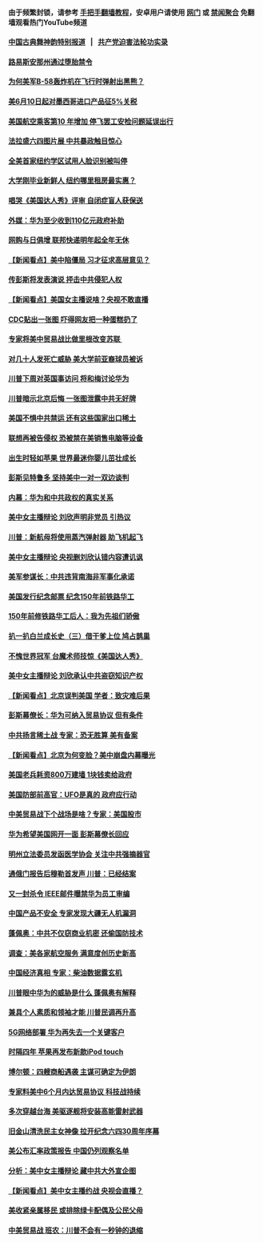 #### 由于频繁封锁，请参考 [手把手翻墙教程](https://github.com/gfw-breaker/guides/wiki/)，安卓用户请使用 [网门](https://github.com/gfw-breaker/bn-android/blob/master/ogate.md?t=05310936) 或 [禁闻聚合](https://github.com/gfw-breaker/bn-android) 免翻墙观看热门YouTube频道 

#### [中国古典舞神韵特别报道](https://github.com/gfw-breaker/mh-news/blob/master/shenyun.md?t=05310936) &nbsp;&nbsp;|&nbsp;&nbsp; [共产党迫害法轮功实录](https://github.com/gfw-breaker/mh-news/blob/master/README.md?t=05310936)  

#### [路易斯安那州通过堕胎禁令](../pages/nsc412/n11290346.md?t=05310936) 

#### [为何美军B-58轰炸机在飞行时弹射出黑熊？](../pages/nsc412/n11291876.md?t=05310936) 

#### [美6月10日起对墨西哥进口产品征5%关税](../pages/nsc412/n11290963.md?t=05310936) 

#### [美国航空乘客第10 年增加  停飞罢工安检问题延误出行](../pages/nsc412/n11291658.md?t=05310936) 

#### [法拉盛六四图片展 中共暴政触目惊心](../pages/nsc412/n11291431.md?t=05310936) 

#### [全美首家纽约学区试用人脸识别被叫停](../pages/nsc412/n11291380.md?t=05310936) 

#### [大学刚毕业新鲜人 纽约哪里租房最实惠？](../pages/nsc412/n11291368.md?t=05310936) 

#### [唱哭《美国达人秀》评审 自闭症盲人获保送](../pages/nsc412/n11291284.md?t=05310936) 

#### [外媒：华为至少收到110亿元政府补助](../pages/nsc412/n11290629.md?t=05310936) 

#### [网购与日俱增 联邦快递明年起全年无休](../pages/nsc412/n11290842.md?t=05310936) 

#### [【新闻看点】美中陷僵局 习才征求高层意见？](../pages/nsc412/n11290516.md?t=05310936) 

#### [传彭斯将发表演说 抨击中共侵犯人权](../pages/nsc412/n11288710.md?t=05310936) 

#### [【新闻看点】美国女主播说啥？央视不敢直播](../pages/nsc412/n11290243.md?t=05310936) 

#### [CDC贴出一张图 吓得网友把一种蛋糕扔了](../pages/nsc412/n11290556.md?t=05310936) 

#### [专家将美中贸易战比做里根改变苏联 ](../pages/nsc412/n11290614.md?t=05310936) 

#### [对几十人发死亡威胁 美大学前亚裔球员被诉](../pages/nsc412/n11290511.md?t=05310936) 

#### [川普下周对英国事访问 将和梅讨论华为](../pages/nsc412/n11290498.md?t=05310936) 

#### [川普暗示北京后悔 一张图泄露中共无好牌](../pages/nsc412/n11290475.md?t=05310936) 

#### [美国不惧中共禁运 还有这些国家出口稀土](../pages/nsc412/n11289954.md?t=05310936) 

#### [联想再被告侵权 恐被禁在美销售电脑等设备](../pages/nsc412/n11290148.md?t=05310936) 

#### [出生时轻如苹果 世界最迷你婴儿茁壮成长](../pages/nsc412/n11289951.md?t=05310936) 

#### [彭斯见特鲁多 坚持美中一对一双边谈判](../pages/nsc412/n11290094.md?t=05310936) 

#### [内幕：华为和中共政权的真实关系](../pages/nsc412/n11286302.md?t=05310936) 

#### [美中女主播辩论 刘欣声明非党员 引热议](../pages/nsc412/n11289310.md?t=05310936) 

#### [川普：新航母将使用蒸汽弹射器 助飞机起飞](../pages/nsc412/n11289421.md?t=05310936) 

#### [美中女主播辩论 央视删刘欣认错内容遭讥讽](../pages/nsc412/n11288771.md?t=05310936) 

#### [美军参谋长：中共违背南海非军事化承诺](../pages/nsc412/n11289092.md?t=05310936) 

#### [美国发行纪念邮票 纪念150年前铁路华工](../pages/nsc412/n11288907.md?t=05310936) 

#### [150年前修铁路华工后人：我为先祖们骄傲](../pages/nsc412/n11288892.md?t=05310936) 

#### [扒一扒白兰成长史（三）借干爹上位 鸠占鹊巢](../pages/nsc412/n11289056.md?t=05310936) 

#### [不愧世界冠军 台魔术师技惊《美国达人秀》](../pages/nsc412/n11288728.md?t=05310936) 

#### [美中女主播辩论 刘欣承认中共盗窃知识产权](../pages/nsc412/n11288357.md?t=05310936) 

#### [【新闻看点】北京误判美国 学者：致灾难后果](../pages/nsc412/n11287978.md?t=05310936) 

#### [彭斯幕僚长：华为可纳入贸易协议 但有条件](../pages/nsc412/n11288165.md?t=05310936) 

#### [中共扬言稀土战 专家：恐无胜算 美有备案](../pages/nsc412/n11288270.md?t=05310936) 

#### [【新闻看点】北京为何变脸？美中崩盘内幕曝光](../pages/nsc412/n11288015.md?t=05310936) 

#### [美国老兵耗资800万建墙 1块钱卖给政府](../pages/nsc412/n11287866.md?t=05310936) 

#### [美国防部前高官：UFO是真的 政府应行动](../pages/nsc412/n11287893.md?t=05310936) 

#### [中美贸易战下个战场是啥？专家：美国股市](../pages/nsc412/n11288030.md?t=05310936) 

#### [华为希望美国网开一面 彭斯幕僚长回应](../pages/nsc412/n11287910.md?t=05310936) 

#### [明州立法委员发函医学协会 关注中共强摘器官](../pages/nsc412/n11287804.md?t=05310936) 

#### [通俄门报告后穆勒首发声 川普：已经结案](../pages/nsc412/n11287989.md?t=05310936) 

#### [又一封杀令 IEEE邮件曝禁华为员工审编](../pages/nsc412/n11287871.md?t=05310936) 

#### [中国产品不安全 专家发现大疆无人机漏洞](../pages/nsc412/n11287583.md?t=05310936) 

#### [蓬佩奥：中共不仅窃商业机密 还偷国防技术](../pages/nsc412/n11287800.md?t=05310936) 

#### [调查：美各家航空服务 满意度创历史新高](../pages/nsc412/n11287591.md?t=05310936) 

#### [中国经济真相 专家：柴油数据露玄机](../pages/nsc412/n11287734.md?t=05310936) 

#### [川普眼中华为的威胁是什么 蓬佩奥有解释](../pages/nsc412/n11287545.md?t=05310936) 

#### [兼具个人素质和领袖才能 川普民调再升高](../pages/nsc412/n11287528.md?t=05310936) 

#### [5G网络部署 华为再失去一个关键客户](../pages/nsc412/n11287485.md?t=05310936) 

#### [时隔四年 苹果再发布新款iPod touch](../pages/nsc412/n11287073.md?t=05310936) 

#### [博尔顿：四艘商船遇袭 主谋可确定为伊朗](../pages/nsc412/n11287285.md?t=05310936) 

#### [专家料美中6个月内达贸易协议 科技战持续](../pages/nsc412/n11287146.md?t=05310936) 

#### [多次穿越台海 美驱逐舰将安装高能雷射武器](../pages/nsc412/n11286899.md?t=05310936) 

#### [旧金山清洗民主女神像 拉开纪念六四30周年序幕](../pages/nsc412/n11286722.md?t=05310936) 

#### [美公布汇率政策报告 中国仍列观察名单](../pages/nsc412/n11286530.md?t=05310936) 

#### [分析：美中女主播辩论 藏中共大外宣企图](../pages/nsc412/n11286039.md?t=05310936) 

#### [【新闻看点】美中女主播约战 央视会直播？](../pages/nsc412/n11285978.md?t=05310936) 

#### [美收紧亲属移民 或排除绿卡配偶及公民父母](../pages/nsc412/n11286172.md?t=05310936) 

#### [中美贸易战 班农：川普不会有一秒钟的退缩](../pages/nsc412/n11286198.md?t=05310936) 

